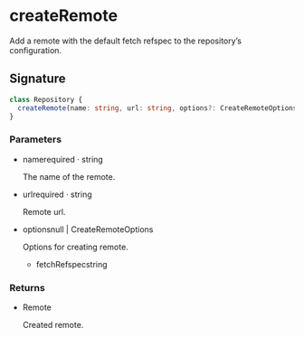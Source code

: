 # createRemote

Add a remote with the default fetch refspec to the repository’s configuration.

## Signature

```ts
class Repository {
  createRemote(name: string, url: string, options?: CreateRemoteOptions): Remote;
}
```

### Parameters

<ul class="param-ul">
  <li class="param-li param-li-root">
    <span class="param-name">name</span><span class="param-required">required</span>&nbsp;·&nbsp;<span class="param-type">string</span>
    <br>
    <p class="param-description">The name of the remote.</p>
  </li>
  <li class="param-li param-li-root">
    <span class="param-name">url</span><span class="param-required">required</span>&nbsp;·&nbsp;<span class="param-type">string</span>
    <br>
    <p class="param-description">Remote url.</p>
  </li>
  <li class="param-li param-li-root">
    <span class="param-name">options</span><span class="param-type">null | CreateRemoteOptions</span>
    <br>
    <p class="param-description">Options for creating remote.</p>
    <ul class="param-ul">
      <li class="param-li">
        <span class="param-name">fetchRefspec</span><span class="param-type">string</span>
        <br>
      </li>
    </ul>
  </li>
</ul>

### Returns

<ul class="param-ul">
  <li class="param-li param-li-root">
    <span class="param-type">Remote</span>
    <br>
    <p class="param-description">Created remote.</p>
  </li>
</ul>